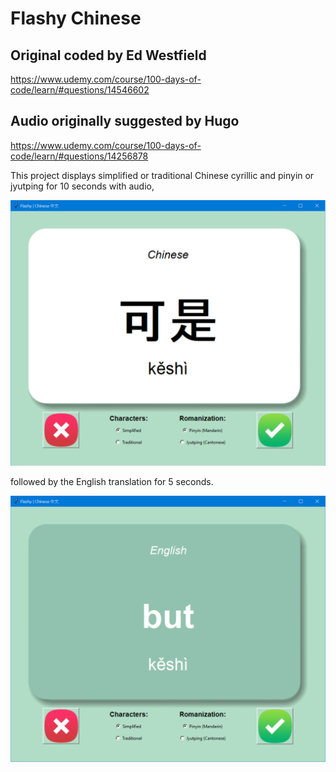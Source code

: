 # Flashy Chinese
## Original coded by Ed Westfield
https://www.udemy.com/course/100-days-of-code/learn/#questions/14546602

## Audio originally suggested by Hugo
https://www.udemy.com/course/100-days-of-code/learn/#questions/14256878

This project displays simplified or traditional Chinese cyrillic 
and pinyin or jyutping for 10 seconds with audio,

![chinese card](./images/chinese.png?raw=true)

followed by the English translation for 5 seconds.

![english card](./images/english.png?raw=true)
